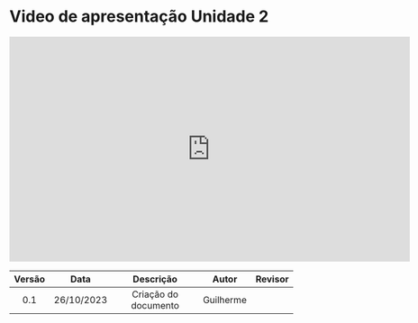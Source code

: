 # Video de apresentação Unidade 2

<iframe width="711" height="400" src="https://www.youtube.com/embed/BJQ_GKelGnY?si=zD6PgNFXME27EUlS" title="Apresentação Unidade 2 NutriGuide" frameborder="0" allow="accelerometer; autoplay; clipboard-write; encrypted-media; gyroscope; picture-in-picture; web-share" allowfullscreen></iframe>




| Versão |    Data    |      Descrição       |  Autor  | Revisor |
| :----: | :--------: | :------------------: | :-----: | :-----: |
|  0.1   | 26/10/2023 | Criação do documento | Guilherme |   |